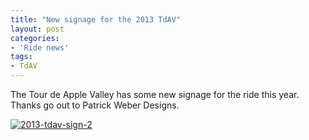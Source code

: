 ```yaml
---
title: "New signage for the 2013 TdAV"
layout: post
categories:
- 'Ride news'
tags:
- TdAV
---
```


The Tour de Apple Valley has some new signage for the ride this year. Thanks go out to Patrick Weber Designs.

[![2013-tdav-sign-2](https://farm4.staticflickr.com/3750/9661386467_9bcd857a56.jpg)](https://www.flickr.com/photos/15848140@N02/9661386467/ "2013-tdav-sign-2 by Tour de Apple Valley, on Flickr")